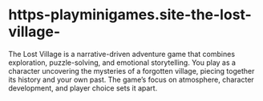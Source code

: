 # https-playminigames.site-the-lost-village-
The Lost Village is a narrative-driven adventure game that combines exploration, puzzle-solving, and emotional storytelling. You play as a character uncovering the mysteries of a forgotten village, piecing together its history and your own past. The game’s focus on atmosphere, character development, and player choice sets it apart.
